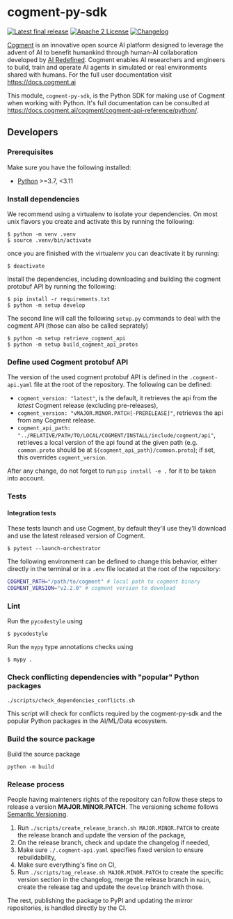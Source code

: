 # cogment-py-sdk

[![Latest final release](https://img.shields.io/pypi/v/cogment?style=flat-square)](https://pypi.org/project/cogment/) [![Apache 2 License](https://img.shields.io/badge/license-Apache%202-green?style=flat-square)](./LICENSE) [![Changelog](https://img.shields.io/badge/-Changelog%20-blueviolet?style=flat-square)](./CHANGELOG.md)

[Cogment](https://cogment.ai) is an innovative open source AI platform designed to leverage the advent of AI to benefit humankind through human-AI collaboration developed by [AI Redefined](https://ai-r.com). Cogment enables AI researchers and engineers to build, train and operate AI agents in simulated or real environments shared with humans. For the full user documentation visit <https://docs.cogment.ai>

This module, `cogment-py-sdk`, is the Python SDK for making use of Cogment when working with Python. It's full documentation can be consulted at <https://docs.cogment.ai/cogment/cogment-api-reference/python/>.

## Developers

### Prerequisites

Make sure you have the following installed:

- [Python](https://www.python.org) >=3.7, <3.11

### Install dependencies

We recommend using a virtualenv to isolate your dependencies. On most unix flavors you create and activate this by running the following:

```console
$ python -m venv .venv
$ source .venv/bin/activate
```

once you are finished with the virtualenv you can deactivate it by running:

```console
$ deactivate
```

Install the dependencies, including downloading and building the cogment protobuf API by running the following:

```console
$ pip install -r requirements.txt
$ python -m setup develop
```

The second line will call the following `setup.py` commands to deal with the cogment API (those can also be called seprately)

```console
$ python -m setup retrieve_cogment_api
$ python -m setup build_cogment_api_protos
```

### Define used Cogment protobuf API

The version of the used cogment protobuf API is defined in the `.cogment-api.yaml` file at the root of the repository. The following can be defined:

- `cogment_version: "latest"`, is the default, it retrieves the api from the _latest_ Cogment release (excluding pre-releases),
- `cogment_version: "vMAJOR.MINOR.PATCH[-PRERELEASE]"`, retrieves the api from any Cogment release.
- `cogment_api_path: "../RELATIVE/PATH/TO/LOCAL/COGMENT/INSTALL/include/cogment/api"`, retrieves a local version of the api found at the given path (e.g. `common.proto` should be at `${cogment_api_path}/common.proto`); if set, this overrides `cogment_version`.

After any change, do not forget to run `pip install -e .` for it to be taken into account.

### Tests

#### Integration tests

These tests launch and use Cogment, by default they'll use they'll download and use the latest released version of Cogment.

```console
$ pytest --launch-orchestrator
```

The following environment can be defined to change this behavior, either directly in the terminal or in a `.env` file located at the root of the repository:

```bash
COGMENT_PATH="/path/to/cogment" # local path to cogment binary
COGMENT_VERSION="v2.2.0" # cogment version to download
```

### Lint

Run the `pycodestyle` using

```console
$ pycodestyle
```

Run the `mypy` type annotations checks using

```console
$ mypy .
```

### Check conflicting dependencies with "popular" Python packages

```console
./scripts/check_dependencies_conflicts.sh
```

This script will check for conflicts required by the cogment-py-sdk and the popular Python packages in the AI/ML/Data ecosystem.

### Build the source package

Build the source package

```console
python -m build
```

### Release process

People having mainteners rights of the repository can follow these steps to release a version **MAJOR.MINOR.PATCH**. The versioning scheme follows [Semantic Versioning](http://semver.org/spec/v2.0.0.html).

1. Run `./scripts/create_release_branch.sh MAJOR.MINOR.PATCH` to create the release branch and update the version of the package,
2. On the release branch, check and update the changelog if needed,
3. Make sure `./.cogment-api.yaml` specifies fixed version to ensure rebuildability,
4. Make sure everything's fine on CI,
5. Run `./scripts/tag_release.sh MAJOR.MINOR.PATCH` to create the specific version section in the changelog, merge the release branch in `main`, create the release tag and update the `develop` branch with those.

The rest, publishing the package to PyPI and updating the mirror repositories, is handled directly by the CI.
